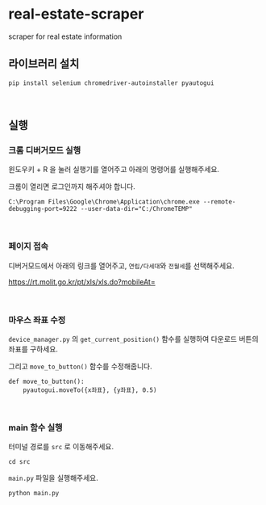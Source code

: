 # real-estate-scraper

scraper for real estate information

## 라이브러리 설치

```
pip install selenium chromedriver-autoinstaller pyautogui
```

<br>

## 실행

### 크롬 디버거모드 실행

윈도우키 + R 을 눌러 실행기를 열어주고 아래의 명령어를 실행해주세요.

크롬이 열리면 로그인까지 해주셔야 합니다.

```
C:\Program Files\Google\Chrome\Application\chrome.exe --remote-debugging-port=9222 --user-data-dir="C:/ChromeTEMP"
```

<br>

### 페이지 접속

디버거모드에서 아래의 링크를 열어주고, `연립/다세대`와 `전월세`를 선택해주세요.

https://rt.molit.go.kr/pt/xls/xls.do?mobileAt=

<br>

### 마우스 좌표 수정

`device_manager.py` 의 `get_current_position()` 함수를 실행하여 다운로드 버튼의 좌표를 구하세요.

그리고 `move_to_button()` 함수를 수정해줍니다.

```
def move_to_button():
    pyautogui.moveTo({x좌표}, {y좌표}, 0.5)
```

<br>

### main 함수 실행

터미널 경로를 `src` 로 이동해주세요.

```
cd src
```

`main.py` 파일을 실행해주세요.

```
python main.py
```
